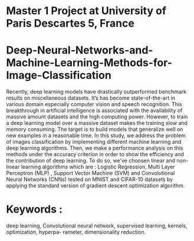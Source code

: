 
# Master 1 Project at University of Paris Descartes 5, France

# Deep-Neural-Networks-and-Machine-Learning-Methods-for-Image-Classification

Recently, deep learning models have drastically outperformed benchmark results on miscellaneous datasets. It’s has become 
state-of-the-art in various domain especially computer vision and speech recognition. This breakthrough in artificial 
intelligence is associated with the availability of massive amount datasets and the high computing power. However, to train a 
deep learning model over a massive dataset makes the training slow and memory consuming. The target is to build models that 
generalize well on new examples in a reasonable time.
In this study, we address the problem of images classification by implementing different machine learning and deep learning 
algorithms. Then, we make a performance analysis on this methods under the accuracy criterion in order to show the efficiency 
and the contribution of deep learning. To do so, we’ve choosen linear and non-linear learning algorithms which are : Logistic 
Regression, Multi Layer Perceptron (MLP) , Support Vector Machine (SVM) and Convolutional Neural Networks (CNNs) tested on 
MNIST and CIFAR-10 datasets by applying the standard version of gradient descent optimization algorithm.

# Keywords : 
deep learning, Convolutional neural network, supervised learning, kernels, optimization, hyperpa-
rameter, dimensionality reduction.

